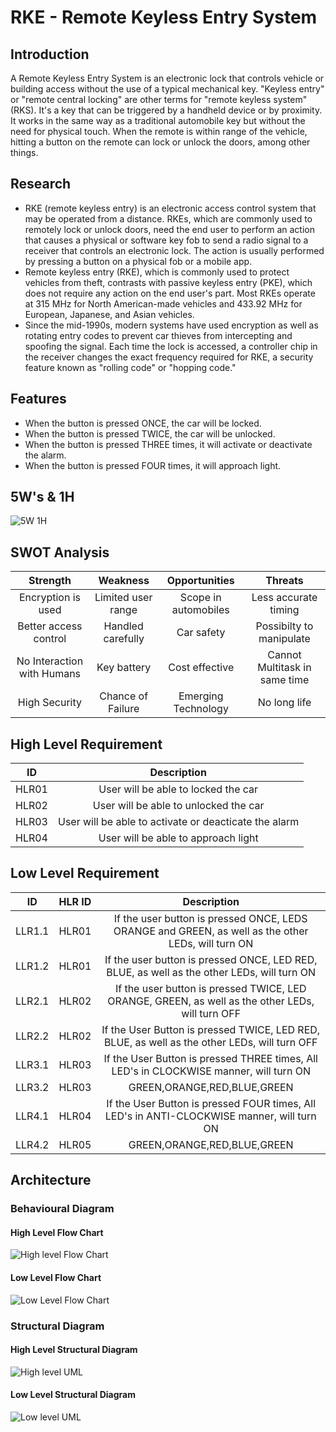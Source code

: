 # RKE - Remote Keyless Entry System
## Introduction
A Remote Keyless Entry System is an electronic lock that controls vehicle or building access without the use of a typical mechanical key. "Keyless entry" or "remote central locking" are other terms for "remote keyless system" (RKS). It's a key that can be triggered by a handheld device or by proximity. It works in the same way as a traditional automobile key but without the need for physical touch. When the remote is within range of the vehicle, hitting a button on the remote can lock or unlock the doors, among other things.
## Research
-   RKE (remote keyless entry) is an electronic access control system that may be operated from a distance. RKEs, which are commonly used to remotely lock or unlock doors, need the end user to perform an action that causes a physical or software key fob to send a radio signal to a receiver that controls an electronic lock. The action is usually performed by pressing a button on a physical fob or a mobile app.
-   Remote keyless entry (RKE), which is commonly used to protect vehicles from theft, contrasts with passive keyless entry (PKE), which does not require any action on the end user's part. Most RKEs operate at 315 MHz for North American-made vehicles and 433.92 MHz for European, Japanese, and Asian vehicles.
-   Since the mid-1990s, modern systems have used encryption as well as rotating entry codes to prevent car thieves from intercepting and spoofing the signal. Each time the lock is accessed, a controller chip in the receiver changes the exact frequency required for RKE, a security feature known as "rolling code" or "hopping code."
## Features
-   When the button is pressed ONCE, the car will be locked.
-   When the button is pressed TWICE, the car will be unlocked.
-   When the button is pressed THREE times, it will activate or deactivate the alarm.
-   When the button is pressed FOUR times, it will approach light.
## 5W's & 1H
![5W 1H](https://user-images.githubusercontent.com/98872937/157816966-79f09c7d-0bc4-4d61-8dde-210d7bcc9501.jpg) 
## SWOT Analysis
|Strength|Weakness|Opportunities|Threats|
|:--:|:--:|:--:|:--:|
|Encryption is used|Limited user range|Scope in automobiles|Less accurate timing|
|Better access control|Handled carefully|Car safety|Possibilty to manipulate|
|No Interaction with Humans|Key battery|Cost effective|Cannot Multitask in same time|
|High Security|Chance of Failure|Emerging Technology|No long life|
## High Level Requirement
|ID|Description|
|:--:|:--:|
|HLR01|User will be able to locked the car|
|HLR02|User will be able to unlocked the car|
|HLR03|User will be able to activate or deacticate the alarm|
|HLR04|User will be able to approach light|
## Low Level Requirement
|ID|HLR ID|Description|
|:--:|:--:|:--:|
|LLR1.1|HLR01|If the user button is pressed ONCE, LEDS ORANGE and GREEN, as well as the other LEDs, will turn ON|
|LLR1.2|HLR01|If the user button is pressed ONCE, LED RED, BLUE, as well as the other LEDs, will turn ON|
|LLR2.1|HLR02|If the user button is pressed TWICE, LED ORANGE, GREEN, as well as the other LEDs, will turn OFF|
|LLR2.2|HLR02|If the User Button is pressed TWICE, LED RED, BLUE, as well as the other LEDs, will turn OFF|
|LLR3.1|HLR03|If the User Button is pressed THREE times, All LED's in CLOCKWISE manner, will turn ON|
|LLR3.2|HLR03|GREEN,ORANGE,RED,BLUE,GREEN|
|LLR4.1|HLR04|If the User Button is pressed FOUR times, All LED's in ANTI-CLOCKWISE manner, will turn ON|
|LLR4.2|HLR05|GREEN,ORANGE,RED,BLUE,GREEN|
## Architecture
### Behavioural Diagram
#### High Level Flow Chart
![High level Flow Chart](https://user-images.githubusercontent.com/98877997/157836085-1e196996-eacc-407a-bdd9-903456561390.jpg)
#### Low Level Flow Chart
![Low Level Flow Chart](https://user-images.githubusercontent.com/98877997/157838690-d4a80bf8-e9df-46be-8d61-80f34355a396.jpg)
### Structural Diagram
#### High Level Structural Diagram
![High level UML](https://user-images.githubusercontent.com/98877997/157842248-7c5e07ee-ab7f-4817-855b-11b62456c033.jpg)
#### Low Level Structural Diagram
![Low level UML](https://user-images.githubusercontent.com/98877997/157847638-a6216e60-f3f5-4b32-8536-37fcd84eb7b8.jpg)
